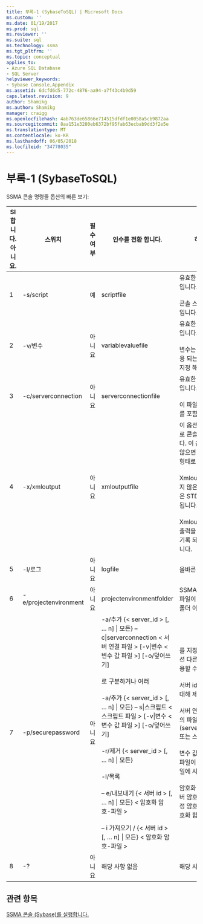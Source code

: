 ```yaml
---
title: 부록-1 (SybaseToSQL) | Microsoft Docs
ms.custom: ''
ms.date: 01/19/2017
ms.prod: sql
ms.reviewer: ''
ms.suite: sql
ms.technology: ssma
ms.tgt_pltfrm: ''
ms.topic: conceptual
applies_to:
- Azure SQL Database
- SQL Server
helpviewer_keywords:
- Sybase Console,Appendix
ms.assetid: 6dcfd6d5-772c-4876-aa94-a7f43c4b9d59
caps.latest.revision: 9
author: Shamikg
ms.author: Shamikg
manager: craigg
ms.openlocfilehash: 4ab763de65866e714515dfdf1e0058a5cb9872aa
ms.sourcegitcommit: 8aa151e3280eb6372bf95fab63ecbab9dd3f2e5e
ms.translationtype: MT
ms.contentlocale: ko-KR
ms.lasthandoff: 06/05/2018
ms.locfileid: "34778035"
---
```

# <a name="appendix---1-sybasetosql"></a>부록-1 (SybaseToSQL)
SSMA 콘솔 명령줄 옵션의 빠른 보기:  
  
|Sl 합니다. 아니요.|스위치|필수 여부|인수를 전환 합니다.|허용 되는 값|  
|-----------|----------|-------------|-------------------|--------------------|  
|1|-s/script|예|scriptfile|유효한 XML 파일 이름입니다.<br /><br />콘솔 스크립트 정의 파일입니다.|  
|2|-v/변수|아니요|variablevaluefile|유효한 XML 파일 이름입니다.<br /><br />변수는 스크립트 파일 사용 되는 경우이 파일을 지정 해야 합니다.|  
|3|-c/serverconnection|아니요|serverconnectionfile|유효한 XML 파일 이름입니다.<br /><br />이 파일 서버 연결 정보를 포함합니다.|  
|4|-x/xmloutput|아니요|xmloutputfile|이 옵션은 XML 형식으로 콘솔 출력을 나타냅니다. 이 옵션을 지정 하지 않으면 기본 출력 텍스트 형태로 표시 됩니다.<br /><br />Xmloutputfile 지정 되지 않은 경우 XML 출력은 STDOUT으로 전송 됩니다.<br /><br />Xmloutputfile에 콘솔 출력을 XML 형식으로 기록 되는 파일의 이름입니다.|  
|5|-l/로그|아니요|logfile|올바른 파일 이름입니다.|  
|6|-e/projectenvironment|아니요|projectenvironmentfolder|SSMA 프로젝트 환경 파일이 포함 된 올바른 폴더 이름입니다.|  
|7|-p/securepassword|아니요|-a/추가 {< server_id > [, … n] &#124; 모든} – c&#124;serverconnection < 서버 연결 파일 > [-v&#124;변수 < 변수 값 파일 >] [-o/덮어쓰기]<br /><br />로 구분하거나 여러<br /><br />-a/추가 {< server_id > [, … n] &#124; 모든} – s&#124;스크립트 < 스크립트 파일 > [-v&#124;변수 < 변수 값 파일 >] [-o/덮어쓰기]<br /><br />-r/제거 {< server_id > [, … n] &#124; 모든}<br /><br />-l/목록<br /><br />– e/내보내기 {< 서버 id > [, … n] &#124; 모든} < 암호화 암호-파일 ><br /><br />– i 가져오기 / {< 서버 id > [, … n] &#124; 모든} < 암호화 암호-파일 >|를 지정 하는 경우이 옵션 다른 옵션과 함께 사용할 수 없습니다.<br /><br />서버 id: {string} 서버에 대해 제공 된 고유 ID<br /><br />서버 연결 파일: 서버 정의 파일 (serverconnectionfile 또는 스크립트 파일).<br /><br />변수 값 파일: 변수 정의 파일이 며 서버 연결 파일에 사용 합니다.<br /><br />암호화 암호 – 파일: 서버 암호 파일 사용자 지정 암호를 사용 하 여 암호화 합니다.|  
|8|-?|아니요|해당 사항 없음|해당 사항 없음|  
  
## <a name="see-also"></a>관련 항목  
[SSMA 콘솔 (Sybase)를 실행합니다.](http://msdn.microsoft.com/en-us/ea8950b7-fabc-4aa4-89f8-9573a2617d70)  
  
